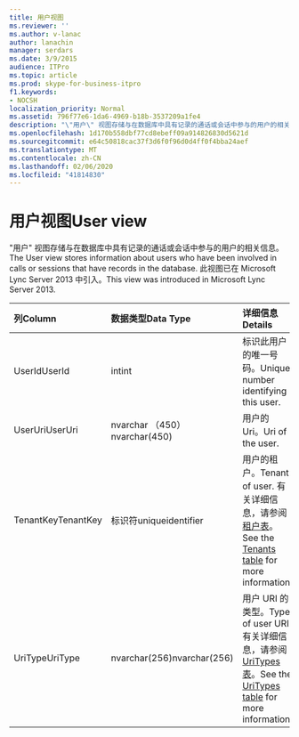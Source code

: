 ```yaml
---
title: 用户视图
ms.reviewer: ''
ms.author: v-lanac
author: lanachin
manager: serdars
ms.date: 3/9/2015
audience: ITPro
ms.topic: article
ms.prod: skype-for-business-itpro
f1.keywords:
- NOCSH
localization_priority: Normal
ms.assetid: 796f77e6-1da6-4969-b18b-3537209a1fe4
description: "\"用户\" 视图存储与在数据库中具有记录的通话或会话中参与的用户的相关信息。 此视图已在 Microsoft Lync Server 2013 中引入。"
ms.openlocfilehash: 1d170b558dbf77cd8ebeff09a914826830d5621d
ms.sourcegitcommit: e64c50818cac37f3d6f0f96d0d4ff0f4bba24aef
ms.translationtype: MT
ms.contentlocale: zh-CN
ms.lasthandoff: 02/06/2020
ms.locfileid: "41814830"
---
```

# <a name="user-view"></a><span data-ttu-id="e1c55-104">用户视图</span><span class="sxs-lookup"><span data-stu-id="e1c55-104">User view</span></span>
 
<span data-ttu-id="e1c55-105">"用户" 视图存储与在数据库中具有记录的通话或会话中参与的用户的相关信息。</span><span class="sxs-lookup"><span data-stu-id="e1c55-105">The User view stores information about users who have been involved in calls or sessions that have records in the database.</span></span> <span data-ttu-id="e1c55-106">此视图已在 Microsoft Lync Server 2013 中引入。</span><span class="sxs-lookup"><span data-stu-id="e1c55-106">This view was introduced in Microsoft Lync Server 2013.</span></span>
  
|<span data-ttu-id="e1c55-107">**列**</span><span class="sxs-lookup"><span data-stu-id="e1c55-107">**Column**</span></span>|<span data-ttu-id="e1c55-108">**数据类型**</span><span class="sxs-lookup"><span data-stu-id="e1c55-108">**Data Type**</span></span>|<span data-ttu-id="e1c55-109">**详细信息**</span><span class="sxs-lookup"><span data-stu-id="e1c55-109">**Details**</span></span>|
|:-----|:-----|:-----|
|<span data-ttu-id="e1c55-110">UserId</span><span class="sxs-lookup"><span data-stu-id="e1c55-110">UserId</span></span>  <br/> |<span data-ttu-id="e1c55-111">int</span><span class="sxs-lookup"><span data-stu-id="e1c55-111">int</span></span>  <br/> |<span data-ttu-id="e1c55-112">标识此用户的唯一号码。</span><span class="sxs-lookup"><span data-stu-id="e1c55-112">Unique number identifying this user.</span></span>  <br/> |
|<span data-ttu-id="e1c55-113">UserUri</span><span class="sxs-lookup"><span data-stu-id="e1c55-113">UserUri</span></span>  <br/> |<span data-ttu-id="e1c55-114">nvarchar （450）</span><span class="sxs-lookup"><span data-stu-id="e1c55-114">nvarchar(450)</span></span>  <br/> |<span data-ttu-id="e1c55-115">用户的 Uri。</span><span class="sxs-lookup"><span data-stu-id="e1c55-115">Uri of the user.</span></span>  <br/> |
|<span data-ttu-id="e1c55-116">TenantKey</span><span class="sxs-lookup"><span data-stu-id="e1c55-116">TenantKey</span></span>  <br/> |<span data-ttu-id="e1c55-117">标识符</span><span class="sxs-lookup"><span data-stu-id="e1c55-117">uniqueidentifier</span></span>  <br/> |<span data-ttu-id="e1c55-118">用户的租户。</span><span class="sxs-lookup"><span data-stu-id="e1c55-118">Tenant of user.</span></span> <span data-ttu-id="e1c55-119">有关详细信息，请参阅[租户表](tenants.md)。</span><span class="sxs-lookup"><span data-stu-id="e1c55-119">See the [Tenants table](tenants.md) for more information.</span></span> <br/> |
|<span data-ttu-id="e1c55-120">UriType</span><span class="sxs-lookup"><span data-stu-id="e1c55-120">UriType</span></span>  <br/> |<span data-ttu-id="e1c55-121">nvarchar(256)</span><span class="sxs-lookup"><span data-stu-id="e1c55-121">nvarchar(256)</span></span>  <br/> |<span data-ttu-id="e1c55-122">用户 URI 的类型。</span><span class="sxs-lookup"><span data-stu-id="e1c55-122">Type of user URI.</span></span> <span data-ttu-id="e1c55-123">有关详细信息，请参阅[UriTypes 表](uritypes.md)。</span><span class="sxs-lookup"><span data-stu-id="e1c55-123">See the [UriTypes table](uritypes.md) for more information.</span></span> <br/> |
   

